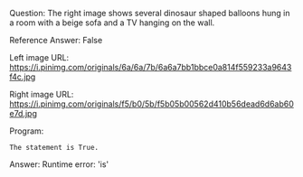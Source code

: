 Question: The right image shows several dinosaur shaped balloons hung in a room with a beige sofa and a TV hanging on the wall.

Reference Answer: False

Left image URL: https://i.pinimg.com/originals/6a/6a/7b/6a6a7bb1bbce0a814f559233a9643f4c.jpg

Right image URL: https://i.pinimg.com/originals/f5/b0/5b/f5b05b00562d410b56dead6d6ab60e7d.jpg

Program:

```
The statement is True.
```
Answer: Runtime error: 'is'


